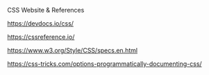 
CSS Website & References 

https://devdocs.io/css/

https://cssreference.io/

https://www.w3.org/Style/CSS/specs.en.html

https://css-tricks.com/options-programmatically-documenting-css/

